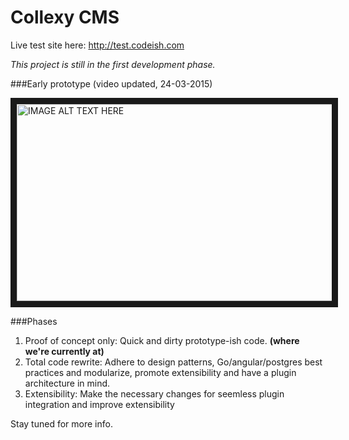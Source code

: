 # Collexy CMS

Live test site here: <a href="http://test.codeish.com" rel="nofollow">http://test.codeish.com</a>

<i>This project is still in the first development phase.</i> 

###Early prototype
(video updated, 24-03-2015)

<a href="http://www.youtube.com/watch?feature=player_embedded&v=P1XyKQumd9k
" target="_blank"><img src="http://img.youtube.com/vi/P1XyKQumd9k/maxresdefault.jpg" 
alt="IMAGE ALT TEXT HERE" width="560" height="315" border="10" /></a>

###Phases

1. Proof of concept only: Quick and dirty prototype-ish code. <strong>(where we're currently at)</strong>
2. Total code rewrite: Adhere to design patterns, Go/angular/postgres best practices and modularize, promote extensibility and have a plugin architecture in mind.
3. Extensibility: Make the necessary changes for seemless plugin integration and improve extensibility 

Stay tuned for more info.

